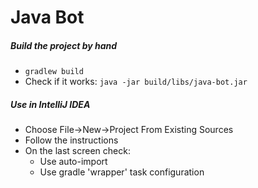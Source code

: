 # Java Bot #

##### Build the project by hand #####
* ``` gradlew build ```
* Check if it works: ``` java -jar build/libs/java-bot.jar ```

##### Use in IntelliJ IDEA #####

* Choose File->New->Project From Existing Sources
* Follow the instructions
* On the last screen check:
    * Use auto-import
    * Use gradle 'wrapper' task configuration